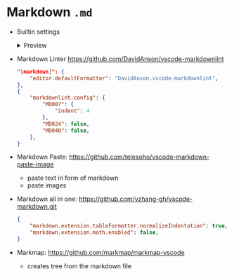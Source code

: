 # Markdown `.md`

- Builtin settings
    <details>
    <summary>Preview</summary>

    ```json
    {
        "markdown.preview.fontFamily": "'Ubuntu', sans-serif",
        "markdown.preview.fontSize": 16,
        "editor.tokenColorCustomizations": {
            "textMateRules": [
                {
                    "scope": "heading.1.markdown entity.name.section.markdown, heading.1.markdown punctuation.definition.heading.markdown",
                    "settings": {
                        "foreground": "#de6a73",
                        "fontStyle": "bold"
                    }
                },
                {
                    "scope": "heading.2.markdown entity.name.section.markdown, heading.2.markdown punctuation.definition.heading.markdown",
                    "settings": {
                        "foreground": "#c678dd",
                        "fontStyle": "bold"
                    }
                },
                {
                    "scope": "heading.3.markdown entity.name.section.markdown, heading.3.markdown punctuation.definition.heading.markdown",
                    "settings": {
                        "foreground": "#98c379",
                        "fontStyle": "bold"
                    }
                },
                {
                    "scope": "heading.4.markdown entity.name.section.markdown, heading.4.markdown punctuation.definition.heading.markdown",
                    "settings": {
                        "foreground": "#e5c07a",
                        "fontStyle": "bold"
                    }
                }
            ]
        }
    }
    ```
    </details>
- Markdown Linter <https://github.com/DavidAnson/vscode-markdownlint>
    ```json
    "[markdown]": {
        "editor.defaultFormatter": "DavidAnson.vscode-markdownlint",
    },
    {
        "markdownlint.config": {
            "MD007": {
                "indent": 4
            },
            "MD024": false,
            "MD040": false,
        },
    }
    ```
- Markdown Paste: <https://github.com/telesoho/vscode-markdown-paste-image>
    - paste text in form of markdown
    - paste images
- Markdown all in one: <https://github.com/yzhang-gh/vscode-markdown.git>
    ```json
    {
        "markdown.extension.tableFormatter.normalizeIndentation": true,
        "markdown.extension.math.enabled": false,
    }
    ```
- Markmap: <https://github.com/markmap/markmap-vscode>
    - creates tree from the markdown file
